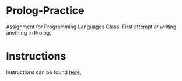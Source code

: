 # Prolog-Practice
Assignment for Programming Languages Class. First attempt at writing anything in Prolog. 

# Instructions
<html>
  <body>
    <p> Instructions can be found <a href="https://danielschlegel.org/wp/teaching/csc344-spring-2018/csc344-assignment-4/
      "> here. </a>
  </body>
</html>


